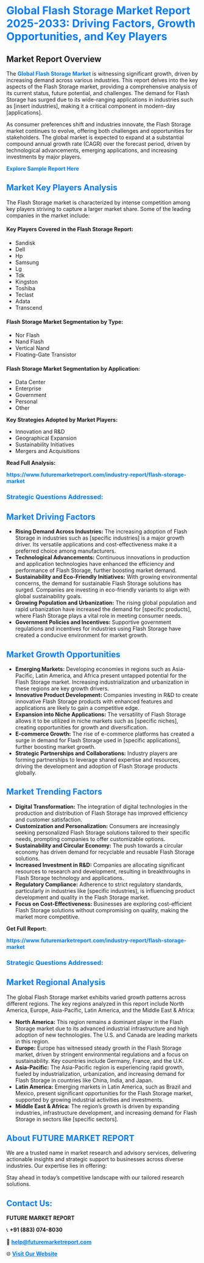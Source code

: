 <h1 style="color: #007BFF;">Global Flash Storage Market Report 2025-2033: Driving Factors, Growth Opportunities, and Key Players</h1>

<section id="overview">
<h2>Market Report Overview</h2>
<p>The <a href="https://www.futuremarketreport.com/industry-report/flash-storage-market" style="color: #007BFF; text-decoration: none;"><strong>Global Flash Storage Market</strong></a> is witnessing significant growth, driven by increasing demand across various industries. This report delves into the key aspects of the Flash Storage market, providing a comprehensive analysis of its current status, future potential, and challenges. The demand for Flash Storage has surged due to its wide-ranging applications in industries such as [insert industries], making it a critical component in modern-day [applications].</p>
<p>As consumer preferences shift and industries innovate, the Flash Storage market continues to evolve, offering both challenges and opportunities for stakeholders. The global market is expected to expand at a substantial compound annual growth rate (CAGR) over the forecast period, driven by technological advancements, emerging applications, and increasing investments by major players.</p>
</section>

<section id="overview">
<p><a href="https://www.futuremarketreport.com/request-sample/reportId=29952" style="color: #007BFF; text-decoration: none;"><strong>Explore Sample Report Here</strong></a></p>
</section>

<section id="key-players">
<h2 style="color: #007BFF;">Market Key Players Analysis</h2>
<p>The Flash Storage market is characterized by intense competition among key players striving to capture a larger market share. Some of the leading companies in the market include:</p>
<h4>Key Players Covered in the Flash Storage Report:</h4>
<ul><li>Sandisk</li><li>Dell</li><li>Hp</li><li>Samsung</li><li>Lg</li><li>Tdk</li><li>Kingston</li><li>Toshiba</li><li>Teclast</li><li>Adata</li><li>Transcend</li></ul>
<h4>Flash Storage Market Segmentation by Type:</h4>
<ul><li>Nor Flash</li><li>Nand Flash</li><li>Vertical Nand</li><li>Floating-Gate Transistor</li></ul>

<h4>Flash Storage Market Segmentation by Application:</h4>
<ul><li>Data Center</li><li>Enterprise</li><li>Government</li><li>Personal</li><li>Other</li></ul>
<p><strong>Key Strategies Adopted by Market Players:</strong></p>
<ul>
<li>Innovation and R&D</li>
<li>Geographical Expansion</li>
<li>Sustainability Initiatives</li>
<li>Mergers and Acquisitions</li>
</ul>
</section>

<section>
<p><strong>Read Full Analysis: </strong></p><a href="https://www.futuremarketreport.com/industry-report/flash-storage-market" style="color: #007BFF; text-decoration: none;"><strong>https://www.futuremarketreport.com/industry-report/flash-storage-market</strong></a>
<h3 style="color: #007BFF;">Strategic Questions Addressed:</h3>
</section>

<section id="driving-factors">
<h2 style="color: #007BFF;">Market Driving Factors</h2>
<ul>
<li><strong>Rising Demand Across Industries:</strong> The increasing adoption of Flash Storage in industries such as [specific industries] is a major growth driver. Its versatile applications and cost-effectiveness make it a preferred choice among manufacturers.</li>
<li><strong>Technological Advancements:</strong> Continuous innovations in production and application technologies have enhanced the efficiency and performance of Flash Storage, further boosting market demand.</li>
<li><strong>Sustainability and Eco-Friendly Initiatives:</strong> With growing environmental concerns, the demand for sustainable Flash Storage solutions has surged. Companies are investing in eco-friendly variants to align with global sustainability goals.</li>
<li><strong>Growing Population and Urbanization:</strong> The rising global population and rapid urbanization have increased the demand for [specific products], where Flash Storage plays a vital role in meeting consumer needs.</li>
<li><strong>Government Policies and Incentives:</strong> Supportive government regulations and incentives for industries using Flash Storage have created a conducive environment for market growth.</li>
</ul>
</section>

<section id="growth-opportunities">
<h2 style="color: #007BFF;">Market Growth Opportunities</h2>
<ul>
<li><strong>Emerging Markets:</strong> Developing economies in regions such as Asia-Pacific, Latin America, and Africa present untapped potential for the Flash Storage market. Increasing industrialization and urbanization in these regions are key growth drivers.</li>
<li><strong>Innovative Product Development:</strong> Companies investing in R&D to create innovative Flash Storage products with enhanced features and applications are likely to gain a competitive edge.</li>
<li><strong>Expansion into Niche Applications:</strong> The versatility of Flash Storage allows it to be utilized in niche markets such as [specific niches], creating opportunities for growth and diversification.</li>
<li><strong>E-commerce Growth:</strong> The rise of e-commerce platforms has created a surge in demand for Flash Storage used in [specific applications], further boosting market growth.</li>
<li><strong>Strategic Partnerships and Collaborations:</strong> Industry players are forming partnerships to leverage shared expertise and resources, driving the development and adoption of Flash Storage products globally.</li>
</ul>
</section>

<section id="trending-factors">
<h2 style="color: #007BFF;">Market Trending Factors</h2>
<ul>
<li><strong>Digital Transformation:</strong> The integration of digital technologies in the production and distribution of Flash Storage has improved efficiency and customer satisfaction.</li>
<li><strong>Customization and Personalization:</strong> Consumers are increasingly seeking personalized Flash Storage solutions tailored to their specific needs, prompting companies to offer customizable options.</li>
<li><strong>Sustainability and Circular Economy:</strong> The push towards a circular economy has driven demand for recyclable and reusable Flash Storage solutions.</li>
<li><strong>Increased Investment in R&D:</strong> Companies are allocating significant resources to research and development, resulting in breakthroughs in Flash Storage technology and applications.</li>
<li><strong>Regulatory Compliance:</strong> Adherence to strict regulatory standards, particularly in industries like [specific industries], is influencing product development and quality in the Flash Storage market.</li>
<li><strong>Focus on Cost-Effectiveness:</strong> Businesses are exploring cost-efficient Flash Storage solutions without compromising on quality, making the market more competitive.</li>
</ul>
</section>

<section>
<p><strong>Get Full Report: </strong></p><a href="https://www.futuremarketreport.com/industry-report/flash-storage-market" style="color: #007BFF; text-decoration: none;"><strong>https://www.futuremarketreport.com/industry-report/flash-storage-market</strong></a>
<h3 style="color: #007BFF;">Strategic Questions Addressed:</h3>
</section>


<section id="regional-analysis">
<h2 style="color: #007BFF;">Market Regional Analysis</h2>
<p>The global Flash Storage market exhibits varied growth patterns across different regions. The key regions analyzed in this report include North America, Europe, Asia-Pacific, Latin America, and the Middle East & Africa:</p>
<ul>
<li><strong>North America:</strong> This region remains a dominant player in the Flash Storage market due to its advanced industrial infrastructure and high adoption of new technologies. The U.S. and Canada are leading markets in this region.</li>
<li><strong>Europe:</strong> Europe has witnessed steady growth in the Flash Storage market, driven by stringent environmental regulations and a focus on sustainability. Key countries include Germany, France, and the U.K.</li>
<li><strong>Asia-Pacific:</strong> The Asia-Pacific region is experiencing rapid growth, fueled by industrialization, urbanization, and increasing demand for Flash Storage in countries like China, India, and Japan.</li>
<li><strong>Latin America:</strong> Emerging markets in Latin America, such as Brazil and Mexico, present significant opportunities for the Flash Storage market, supported by growing industrial activities and investments.</li>
<li><strong>Middle East & Africa:</strong> The region’s growth is driven by expanding industries, infrastructure development, and increasing demand for Flash Storage in sectors like [specific sectors].</li>
</ul>
</section>

<footer>
<h2 style="color: #007BFF;">About FUTURE MARKET REPORT</h2>
<p>We are a trusted name in market research and advisory services, delivering actionable insights and strategic support to businesses across diverse industries. Our expertise lies in offering:</p>

<p>Stay ahead in today’s competitive landscape with our tailored research solutions.</p>

<h2 style="color: #007BFF;">Contact Us:</h2>
<p><strong>FUTURE MARKET REPORT</strong></p>
<p>📞 <strong>+91 (883) 074-8030</strong></p>
<p>📧 <strong><a href="mailto:help@futuremarketreport.com" style="color: #007BFF;">help@futuremarketreport.com</a></strong></p>
<p>🌐 <strong><a href="https://www.futuremarketreport.com/" style="color: #007BFF;">Visit Our Website</a></strong></p>
</footer>